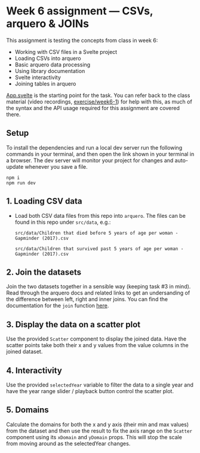 # Week 6 assignment — CSVs, arquero & JOINs

This assignment is testing the concepts from class in week 6:
* Working with CSV files in a Svelte project
* Loading CSVs into arquero
* Basic arquero data processing
* Using library documentation
* Svelte interactivity
* Joining tables in arquero

[App.svelte](./src/App.svelte) is the starting point for the task. You can refer back to the class material (video recordings, [exercise/week6-1](https://github.com/fndvit/opendataengineering-materials/blob/main/exercises/week6-1/src/App.svelte)) for help with this, as much of the syntax and the API usage required for this assignment are covered there.

## Setup

To install the dependencies and run a local dev server run the following commands in your terminal, and then open the link shown in your terminal in a browser. The dev server will monitor your project for changes and auto-update whenever you save a file.

```
npm i
npm run dev
```

## 1. Loading CSV data

- Load both CSV data files from this repo into `arquero`. The files can be found in this repo under `src/data`, e.g.:

    `src/data/Children that died before 5 years of age per woman - Gapminder (2017).csv`
    
    `src/data/Children that survived past 5 years of age per woman - Gapminder (2017).csv`

## 2. Join the datasets

Join the two datasets together in a sensible way (keeping task #3 in mind). Read through the arquero docs and related links to get an undersanding of the difference between left, right and inner joins. You can find the documentation for the `join` function [here](https://uwdata.github.io/arquero/api/verbs#join).

## 3. Display the data on a scatter plot

Use the provided `Scatter` component to display the joined data. Have the scatter points take both their x and y values from the value columns in the joined dataset.

## 4. Interactivity

Use the provided `selectedYear` variable to filter the data to a single year and have the year range slider / playback button control the scatter plot.

## 5. Domains

Calculate the domains for both the x and y axis (their min and max values) from the dataset and then use the result to fix the axis range on the `Scatter` component using its `xDomain` and `yDomain` props. This will stop the scale from moving around as the selectedYear changes.